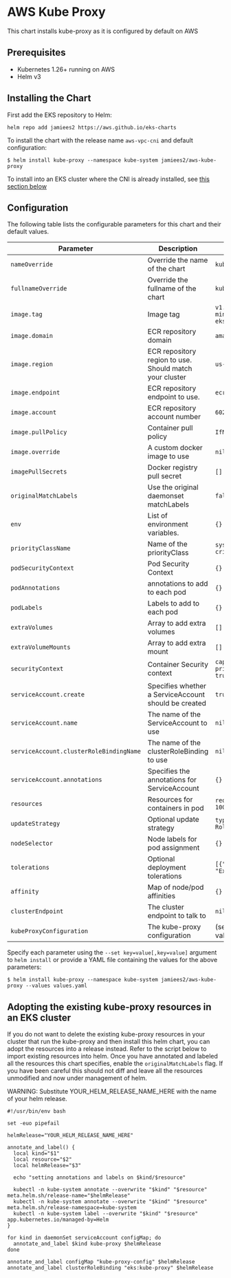 # AWS Kube Proxy

This chart installs kube-proxy as it is configured by default on AWS

## Prerequisites

- Kubernetes 1.26+ running on AWS
- Helm v3

## Installing the Chart

First add the EKS repository to Helm:

```shell
helm repo add jamiees2 https://aws.github.io/eks-charts
```

To install the chart with the release name `aws-vpc-cni` and default configuration:

```shell
$ helm install kube-proxy --namespace kube-system jamiees2/aws-kube-proxy
```

To install into an EKS cluster where the CNI is already installed, see [this section below](#adopting-the-existing-kube-proxy-resources-in-an-eks-cluster)

## Configuration

The following table lists the configurable parameters for this chart and their default values.

| Parameter                               | Description                                             | Default                          |
| --------------------------------------- | ------------------------------------------------------- | -------------------------------- |
| `nameOverride`                          | Override the name of the chart                          | `kube-proxy`                     |
| `fullnameOverride`                      | Override the fullname of the chart                      | `kube-proxy`                     |
| `image.tag`                             | Image tag                                               | `v1.27.1-minimal-eksbuild.1`     |
| `image.domain`                          | ECR repository domain                                   | `amazonaws.com`                  |
| `image.region`                          | ECR repository region to use. Should match your cluster | `us-east-1`                      |
| `image.endpoint`                        | ECR repository endpoint to use.                         | `ecr`                            |
| `image.account`                         | ECR repository account number                           | `602401143452`                   |
| `image.pullPolicy`                      | Container pull policy                                   | `IfNotPresent`                   |
| `image.override`                        | A custom docker image to use                            | `nil`                            |
| `imagePullSecrets`                      | Docker registry pull secret                             | `[]`                             |
| `originalMatchLabels`                   | Use the original daemonset matchLabels                  | `false`                          |
| `env`                                   | List of environment variables.                          | `{}`                             |
| `priorityClassName`                     | Name of the priorityClass                               | `system-node-critical`           |
| `podSecurityContext`                    | Pod Security Context                                    | `{}`                             |
| `podAnnotations`                        | annotations to add to each pod                          | `{}`                             |
| `podLabels`                             | Labels to add to each pod                               | `{}`                             |
| `extraVolumes`                          | Array to add extra volumes                              | `[]`                             |
| `extraVolumeMounts`                     | Array to add extra mount                                | `[]`                             |
| `securityContext`                       | Container Security context                              | `capabilities: privileged: true` |
| `serviceAccount.create`                 | Specifies whether a ServiceAccount should be created    | `true`                           |
| `serviceAccount.name`                   | The name of the ServiceAccount to use                   | `nil`                            |
| `serviceAccount.clusterRoleBindingName` | The name of the clusterRoleBinding to use               | `nil`                            |
| `serviceAccount.annotations`            | Specifies the annotations for ServiceAccount            | `{}`                             |
| `resources`                             | Resources for containers in pod                         | `requests.cpu: 100m`             |
| `updateStrategy`                        | Optional update strategy                                | `type: RollingUpdate`            |
| `nodeSelector`                          | Node labels for pod assignment                          | `{}`                             |
| `tolerations`                           | Optional deployment tolerations                         | `[{"operator": "Exists"}]`       |
| `affinity`                              | Map of node/pod affinities                              | `{}`                             |
| `clusterEndpoint`                       | The cluster endpoint to talk to                         | `nil`                            |
| `kubeProxyConfiguration`                | The kube-proxy configuration                            | (see values.yaml)                |


Specify each parameter using the `--set key=value[,key=value]` argument to `helm install` or provide a YAML file containing the values for the above parameters:

```shell
$ helm install kube-proxy --namespace kube-system jamiees2/aws-kube-proxy --values values.yaml
```

## Adopting the existing kube-proxy resources in an EKS cluster

If you do not want to delete the existing kube-proxy resources in your cluster that run the kube-proxy and then install this helm chart, you can adopt the resources into a release instead. Refer to the script below to import existing resources into helm. Once you have annotated and labeled all the resources this chart specifies, enable the `originalMatchLabels` flag. If you have been careful this should not diff and leave all the resources unmodified and now under management of helm.

WARNING: Substitute YOUR_HELM_RELEASE_NAME_HERE with the name of your helm release.
```
#!/usr/bin/env bash

set -euo pipefail

helmRelease="YOUR_HELM_RELEASE_NAME_HERE"

annotate_and_label() {
  local kind="$1"
  local resource="$2"
  local helmRelease="$3"
  
  echo "setting annotations and labels on $kind/$resource"

  kubectl -n kube-system annotate --overwrite "$kind" "$resource" meta.helm.sh/release-name="$helmRelease"
  kubectl -n kube-system annotate --overwrite "$kind" "$resource" meta.helm.sh/release-namespace=kube-system
  kubectl -n kube-system label --overwrite "$kind" "$resource" app.kubernetes.io/managed-by=Helm
}

for kind in daemonSet serviceAccount configMap; do
  annotate_and_label $kind kube-proxy $helmRelease
done

annotate_and_label configMap "kube-proxy-config" $helmRelease
annotate_and_label clusterRoleBinding "eks:kube-proxy" $helmRelease
```
